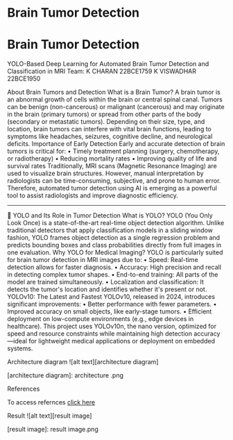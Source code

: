 # Brain Tumor Detection
 
# Brain Tumor Detection
 
YOLO-Based Deep Learning for Automated Brain Tumor Detection and Classification in MRI
Team: K CHARAN 22BCE1759
            K VISWADHAR 22BCE1950

About Brain Tumors and Detection
What is a Brain Tumor?
A brain tumor is an abnormal growth of cells within the brain or central spinal canal. Tumors can be benign (non-cancerous) or malignant (cancerous) and may originate in the brain (primary tumors) or spread from other parts of the body (secondary or metastatic tumors). Depending on their size, type, and location, brain tumors can interfere with vital brain functions, leading to symptoms like headaches, seizures, cognitive decline, and neurological deficits.
Importance of Early Detection
Early and accurate detection of brain tumors is critical for:
•	Timely treatment planning (surgery, chemotherapy, or radiotherapy)
•	Reducing mortality rates
•	Improving quality of life and survival rates
Traditionally, MRI scans (Magnetic Resonance Imaging) are used to visualize brain structures. However, manual interpretation by radiologists can be time-consuming, subjective, and prone to human error. Therefore, automated tumor detection using AI is emerging as a powerful tool to assist radiologists and improve diagnostic efficiency.
________________________________________
🤖 YOLO and Its Role in Tumor Detection
What is YOLO?
YOLO (You Only Look Once) is a state-of-the-art real-time object detection algorithm. Unlike traditional detectors that apply classification models in a sliding window fashion, YOLO frames object detection as a single regression problem and predicts bounding boxes and class probabilities directly from full images in one evaluation.
Why YOLO for Medical Imaging?
YOLO is particularly suited for brain tumor detection in MRI images due to:
•	Speed: Real-time detection allows for faster diagnosis.
•	Accuracy: High precision and recall in detecting complex tumor shapes.
•	End-to-end training: All parts of the model are trained simultaneously.
•	Localization and classification: It detects the tumor's location and identifies whether it's present or not.
YOLOv10: The Latest and Fastest
YOLOv10, released in 2024, introduces significant improvements:
•	Better performance with fewer parameters.
•	Improved accuracy on small objects, like early-stage tumors.
•	Efficient deployment on low-compute environments (e.g., edge devices in healthcare).
This project uses YOLOv10n, the nano version, optimized for speed and resource constraints while maintaining high detection accuracy—ideal for lightweight medical applications or deployment on embedded systems.

Architecture diagram
![alt text][architecture diagram]

[architecture diagram]: architecture .png


References

To access refernces [click here](https://drive.google.com/drive/folders/1D-YzYBjRMhMxMKBBkwV_EVmvGPjIrfrE?usp=drive_link)

Result
![alt text][result image]

[result image]: result image.png

